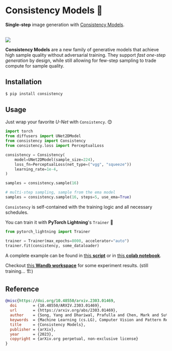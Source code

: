 # **Consistency Models** 🌃

**Single-step** image generation with [Consistency Models](https://arxiv.org/abs/2303.01469).

<br />

<img src="./assets/training.gif" />

<br />

**Consistency Models** are a new family of generative models that achieve high sample quality without adversarial training. They support _fast one-step generation_ by design, while still allowing for few-step sampling to trade compute for sample quality.

## Installation

```sh
$ pip install consistency
```

## Usage

Just wrap your favorite _U-Net_ with `Consistency`. 😊

```python
import torch
from diffusers import UNet2DModel
from consistency import Consistency
from consistency.loss import PerceptualLoss

consistency = Consistency(
    model=UNet2DModel(sample_size=224),
    loss_fn=PerceptualLoss(net_type=("vgg", "squeeze"))
    learning_rate=1e-4,
)

samples = consistency.sample(16)

# multi-step sampling, sample from the ema model
samples = consistency.sample(16, steps=5, use_ema=True)
```

`Consistency` is self-contained with the training logic and all necessary schedules.

You can train it with **PyTorch Lightning**'s `Trainer` 🚀

```python
from pytorch_lightning import Trainer

trainer = Trainer(max_epochs=8000, accelerator="auto")
trainer.fit(consistency, some_dataloader)
```

A complete example can be found in [this **script**](https://github.com/junhsss/consistency-models/blob/main/examples/train.py) or in [this **colab notebook**](https://colab.research.google.com/github/junhsss/consistency-models/blob/main/examples/consistency_models.ipynb).

Checkout [this **Wandb workspace**](https://wandb.ai/junhsss/consistency?workspace=user-junhsss) for some experiment results. (still training... 🏗)

## Reference

```bibtex
@misc{https://doi.org/10.48550/arxiv.2303.01469,
  doi       = {10.48550/ARXIV.2303.01469},
  url       = {https://arxiv.org/abs/2303.01469},
  author    = {Song, Yang and Dhariwal, Prafulla and Chen, Mark and Sutskever, Ilya},
  keywords  = {Machine Learning (cs.LG), Computer Vision and Pattern Recognition (cs.CV), Machine Learning (stat.ML), FOS: Computer and information sciences, FOS: Computer and information sciences},
  title     = {Consistency Models},
  publisher = {arXiv},
  year      = {2023},
  copyright = {arXiv.org perpetual, non-exclusive license}
}
```

